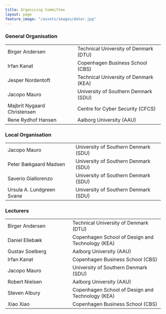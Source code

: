 ```yaml
---
title: Organising Committee
layout: page
feature_image: "/assets/images/dater.jpg"
---
```


<div class="container"></div>

<!-- Order names alphabetically by surname -->

<style> td{min-width:12em} td+td{padding-left:10px;}</style>

### General Organisation
<table>
  <tbody>
    <tr><td>Birger Andersen</td><td>Technical University of Denmark (DTU)</td></tr>
    <tr><td>Irfan Kanat</td><td>Copenhagen Business School (CBS)</td></tr>
    <tr><td>Jesper Nordentoft</td><td>Technical University of Denmark (KEA)</td></tr>
    <tr><td>Jacopo Mauro</td><td>University of Southern Denmark (SDU)</td></tr>
    <tr><td>Majbrit Nygaard Christensen</td><td>Centre for Cyber ​​Security (CFCS)</td></tr>
    <tr><td>Rene Rydhof Hansen</td><td>Aalborg University (AAU)</td></tr>
  </tbody>
</table>

### Local Organisation
<table>
  <tbody>
    <tr><td>Jacopo Mauro</td><td>University of Southern Denmark (SDU)</td></tr>
    <tr><td>Peter Bækgaard Madsen</td><td>University of Southern Denmark (SDU)</td></tr>
    <tr><td>Saverio Giallorenzo</td><td>University of Southern Denmark (SDU)</td></tr>
    <tr><td>Ursula A. Lundgreen Svane</td><td>University of Southern Denmark (SDU)</td></tr>
  </tbody>
</table>

### Lecturers
<table>
  <tbody>
    <tr><td>Birger Andersen</td><td>Technical University of Denmark (DTU)</td></tr>
    <tr><td>Daniel Ellebæk</td><td>Copenhagen School of Design and Technology (KEA)</td></tr>
    <tr><td>Gustav Soelberg</td><td>Aalborg University (AAU)</td></tr>
    <tr><td>Irfan Kanat</td><td>Copenhagen Business School (CBS)</td></tr>
    <tr><td>Jacopo Mauro</td><td>University of Southern Denmark (SDU)</td></tr>
    <tr><td>Robert Nielsen</td><td>Aalborg University (AAU)</td></tr>
    <tr><td>Steven Albury</td><td>Copenhagen School of Design and Technology (KEA)</td></tr>
    <tr><td>Xiao Xiao</td><td>Copenhagen Business School (CBS)</td></tr>
  </tbody>
</table>